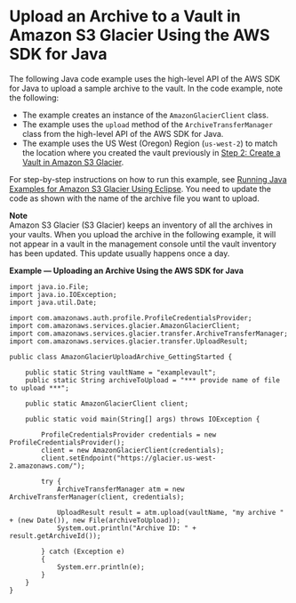 # Upload an Archive to a Vault in Amazon S3 Glacier Using the AWS SDK for Java<a name="getting-started-upload-archive-java"></a>

The following Java code example uses the high\-level API of the AWS SDK for Java to upload a sample archive to the vault\. In the code example, note the following:
+ The example creates an instance of the `AmazonGlacierClient` class\. 
+ The example uses the `upload` method of the `ArchiveTransferManager` class from the high\-level API of the AWS SDK for Java\. 
+ The example uses the US West \(Oregon\) Region \(`us-west-2`\) to match the location where you created the vault previously in [Step 2: Create a Vault in Amazon S3 Glacier](getting-started-create-vault.md)\.

For step\-by\-step instructions on how to run this example, see [Running Java Examples for Amazon S3 Glacier Using Eclipse](using-aws-sdk-for-java.md#setting-up-and-testing-sdk-java)\. You need to update the code as shown with the name of the archive file you want to upload\.

**Note**  
Amazon S3 Glacier \(S3 Glacier\) keeps an inventory of all the archives in your vaults\. When you upload the archive in the following example, it will not appear in a vault in the management console until the vault inventory has been updated\. This update usually happens once a day\. 

**Example — Uploading an Archive Using the AWS SDK for Java**  <a name="GS_ExampleUploadArchiveJava"></a>

```
import java.io.File;
import java.io.IOException;
import java.util.Date;

import com.amazonaws.auth.profile.ProfileCredentialsProvider;
import com.amazonaws.services.glacier.AmazonGlacierClient;
import com.amazonaws.services.glacier.transfer.ArchiveTransferManager;
import com.amazonaws.services.glacier.transfer.UploadResult;

public class AmazonGlacierUploadArchive_GettingStarted {

    public static String vaultName = "examplevault";
    public static String archiveToUpload = "*** provide name of file to upload ***";
    
    public static AmazonGlacierClient client;
    
    public static void main(String[] args) throws IOException {
        
    	ProfileCredentialsProvider credentials = new ProfileCredentialsProvider();
        client = new AmazonGlacierClient(credentials);
        client.setEndpoint("https://glacier.us-west-2.amazonaws.com/");

        try {
            ArchiveTransferManager atm = new ArchiveTransferManager(client, credentials);
            
            UploadResult result = atm.upload(vaultName, "my archive " + (new Date()), new File(archiveToUpload));
            System.out.println("Archive ID: " + result.getArchiveId());
            
        } catch (Exception e)
        {
            System.err.println(e);
        }
    }
}
```
